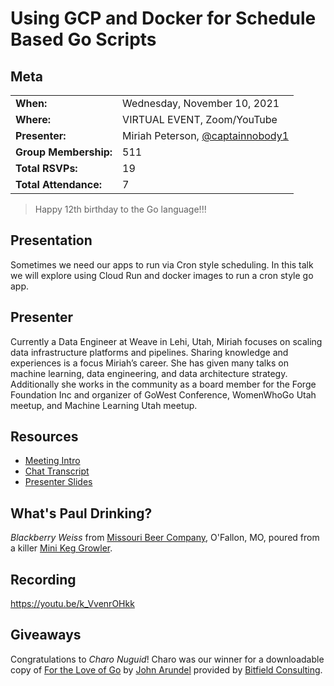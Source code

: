 # Using GCP and Docker for Schedule Based Go Scripts

## Meta 
| | |
| --- | --- |
| **When:** | Wednesday, November 10, 2021 |
| **Where:** | VIRTUAL EVENT, Zoom/YouTube |
| **Presenter:** | Miriah Peterson, [@captainnobody1](https://twitter.com/captainnobody1) |
| **Group Membership:** | 511 |
| **Total RSVPs:** | 19 |
| **Total Attendance:** | 7 |

> Happy 12th birthday to the Go language!!!

## Presentation
Sometimes we need our apps to run via Cron style scheduling. In this talk we will explore using Cloud Run and docker images to run a cron style go app.

## Presenter
Currently a Data Engineer at Weave in Lehi, Utah, Miriah focuses on scaling data infrastructure platforms and pipelines. Sharing knowledge and experiences is a focus Miriah’s career. She has given many talks on machine learning, data engineering, and data architecture strategy. Additionally she works in the community as a board member for the Forge Foundation Inc and organizer of GoWest Conference, WomenWhoGo Utah meetup, and Machine Learning Utah meetup.

## Resources
* [Meeting Intro](Meeting-Intro.pdf)
* [Chat Transcript](chat-transcript.txt)
* [Presenter Slides](https://github.com/Soypete/talks/tree/master/go-run-gcp)

## What's Paul Drinking?
*Blackberry Weiss* from [Missouri Beer Company](https://mobeerco.com/), O'Fallon, MO, poured from a killer [Mini Keg Growler](https://www.amazon.com/dp/B08ZMN9H92?psc=1&ref=ppx_yo2_dt_b_product_details).

## Recording
https://youtu.be/k_VvenrOHkk

## Giveaways
Congratulations to _Charo Nuguid_! Charo was our winner for a downloadable copy of [For the Love of Go](https://bitfieldconsulting.com/books/love) by [John Arundel](https://twitter.com/bitfield) provided by [Bitfield Consulting](https://bitfieldconsulting.com/).
